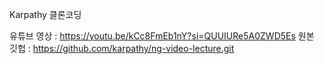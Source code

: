 Karpathy 클론코딩

유튜브 영상 : https://youtu.be/kCc8FmEb1nY?si=QUUIURe5A0ZWD5Es
원본 깃헙 : https://github.com/karpathy/ng-video-lecture.git
